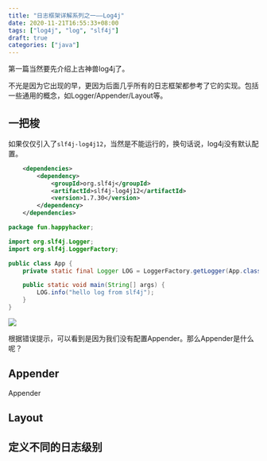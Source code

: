 ```yaml
---
title: "日志框架详解系列之一——Log4j"
date: 2020-11-21T16:55:33+08:00
tags: ["log4j", "log", "slf4j"]
draft: true
categories: ["java"]
---
```


第一篇当然要先介绍上古神兽log4j了。
<!--more-->

不光是因为它出现的早，更因为后面几乎所有的日志框架都参考了它的实现。包括一些通用的概念，如Logger/Appender/Layout等。

## 一把梭

如果仅仅引入了`slf4j-log4j12`，当然是不能运行的，换句话说，log4j没有默认配置。
```xml
    <dependencies>
        <dependency>
            <groupId>org.slf4j</groupId>
            <artifactId>slf4j-log4j12</artifactId>
            <version>1.7.30</version>
        </dependency>
    </dependencies>
```
```java
package fun.happyhacker;

import org.slf4j.Logger;
import org.slf4j.LoggerFactory;

public class App {
    private static final Logger LOG = LoggerFactory.getLogger(App.class);

    public static void main(String[] args) {
        LOG.info("hello log from slf4j");
    }
}
```
![](/images/2020-11-21-17-00-20.png)

根据错误提示，可以看到是因为我们没有配置Appender。那么Appender是什么呢？

## Appender

Appender

## Layout

## 定义不同的日志级别

